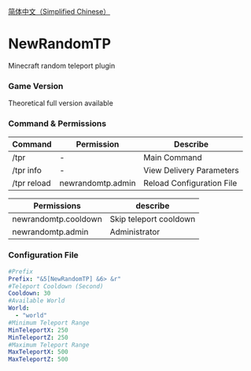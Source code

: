 [简体中文（Simplified Chinese）](https://github.com/LFMcxixif/NewRandomTP/blob/master/README_CN.md)

# NewRandomTP
Minecraft random teleport plugin

### Game Version
Theoretical full version available

### Command & Permissions
| Command     | Permission        | Describe                  |
| ----------- | ----------------- | ------------------------- |
| /tpr        | -                 | Main Command              |
| /tpr info   | -                 | View Delivery Parameters  |
| /tpr reload | newrandomtp.admin | Reload Configuration File |

| Permissions          | describe               |
| -------------------- | ---------------------- |
| newrandomtp.cooldown | Skip teleport cooldown |
| newrandomtp.admin    | Administrator          |

### Configuration File
```yml
#Prefix
Prefix: "&5[NewRandomTP] &6> &r"
#Teleport Cooldown (Second)
Cooldown: 30
#Available World
World:
  - "world"
#Minimum Teleport Range
MinTeleportX: 250
MinTeleportZ: 250
#Maximum Teleport Range
MaxTeleportX: 500
MaxTeleportZ: 500
```
